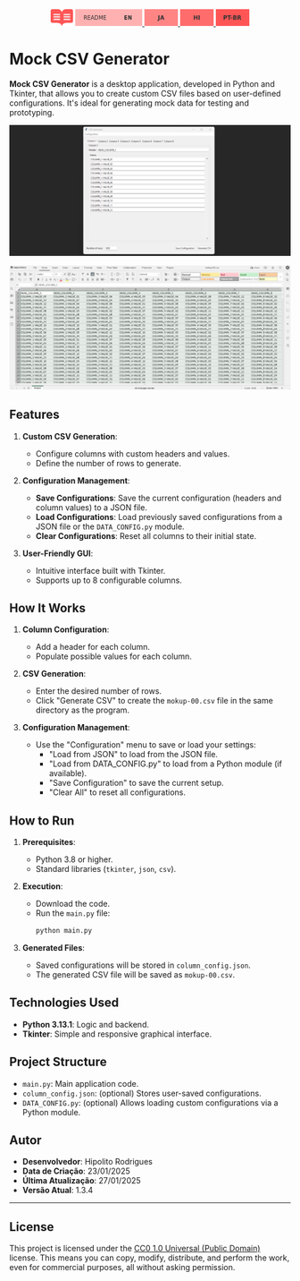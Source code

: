 <div align="center">
	<img height="30" width="40" src="https://github.com/hipolitorodrigues/mock_csv_generator/blob/e3f4b6240ef8b99934e7383aeafac11e1c1819d2/assets/images/img-readme-ico.svg">
    <a href="./README.md">
		<img height="30" width="120" src="https://github.com/hipolitorodrigues/mock_csv_generator/blob/e3f4b6240ef8b99934e7383aeafac11e1c1819d2/assets/images/img-readme-en.svg">
	</a>
	<a href="./RREADME.ja.md">
		<img height="30" width="60" src="https://github.com/hipolitorodrigues/mock_csv_generator/blob/e3f4b6240ef8b99934e7383aeafac11e1c1819d2/assets/images/img-readme-ja.svg">
	</a>
	<a href="./README.hi.md">
		<img height="30" width="60" src="https://github.com/hipolitorodrigues/mock_csv_generator/blob/e3f4b6240ef8b99934e7383aeafac11e1c1819d2/assets/images/img-readme-hi.svg">
	</a>
	<a href="./README.pt-BR">
		<img height="30" width="60" src="https://github.com/hipolitorodrigues/mock_csv_generator/blob/e3f4b6240ef8b99934e7383aeafac11e1c1819d2/assets/images/img-readme-pt-br.svg">
	</a>
</div>

# Mock CSV Generator

**Mock CSV Generator** is a desktop application, developed in Python and Tkinter, that allows you to create custom CSV files based on user-defined configurations. It's ideal for generating mock data for testing and prototyping.

![alt text](https://github.com/hipolitorodrigues/mock_csv_generator/blob/88853b15db5302aba301f4e70edf7a7e2503a11f/assets/images/sampling.png)

![alt text](https://github.com/hipolitorodrigues/mock_csv_generator/blob/ad0ad82c9a6114ccceee7eed0f983b205cf64991/assets/images/screenshot.png)

## Features

1. **Custom CSV Generation**:
   - Configure columns with custom headers and values.
   - Define the number of rows to generate.

2. **Configuration Management**:
   - **Save Configurations**: Save the current configuration (headers and column values) to a JSON file.
   - **Load Configurations**: Load previously saved configurations from a JSON file or the `DATA_CONFIG.py` module.
   - **Clear Configurations**: Reset all columns to their initial state.

3. **User-Friendly GUI**:
   - Intuitive interface built with Tkinter.
   - Supports up to 8 configurable columns.

## How It Works

1. **Column Configuration**:
   - Add a header for each column.
   - Populate possible values for each column.

2. **CSV Generation**:
   - Enter the desired number of rows.
   - Click "Generate CSV" to create the `mokup-00.csv` file in the same directory as the program.

3. **Configuration Management**:
   - Use the "Configuration" menu to save or load your settings:
     - "Load from JSON" to load from the JSON file.
     - "Load from DATA_CONFIG.py" to load from a Python module (if available).
     - "Save Configuration" to save the current setup.
     - "Clear All" to reset all configurations.

## How to Run

1. **Prerequisites**:
   - Python 3.8 or higher.
   - Standard libraries (`tkinter`, `json`, `csv`).

2. **Execution**:
   - Download the code.
   - Run the `main.py` file:
     ```bash
     python main.py
     ```

3. **Generated Files**:
   - Saved configurations will be stored in `column_config.json`.
   - The generated CSV file will be saved as `mokup-00.csv`.

## Technologies Used

- **Python 3.13.1**: Logic and backend.
- **Tkinter**: Simple and responsive graphical interface.

## Project Structure

- `main.py`: Main application code.
- `column_config.json`: (optional) Stores user-saved configurations.
- `DATA_CONFIG.py`: (optional) Allows loading custom configurations via a Python module.

## Autor

- **Desenvolvedor**: Hipolito Rodrigues
- **Data de Criação**: 23/01/2025
- **Última Atualização**: 27/01/2025
- **Versão Atual**: 1.3.4

---

## License

This project is licensed under the [CC0 1.0 Universal (Public Domain)](https://creativecommons.org/publicdomain/zero/1.0/) license. This means you can copy, modify, distribute, and perform the work, even for commercial purposes, all without asking permission.
